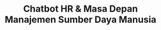 ---
id: cover
title: Chatbot HR & Masa Depan Manajemen Sumber Daya Manusia
sidebar_label: Cover
hide_title: false
---